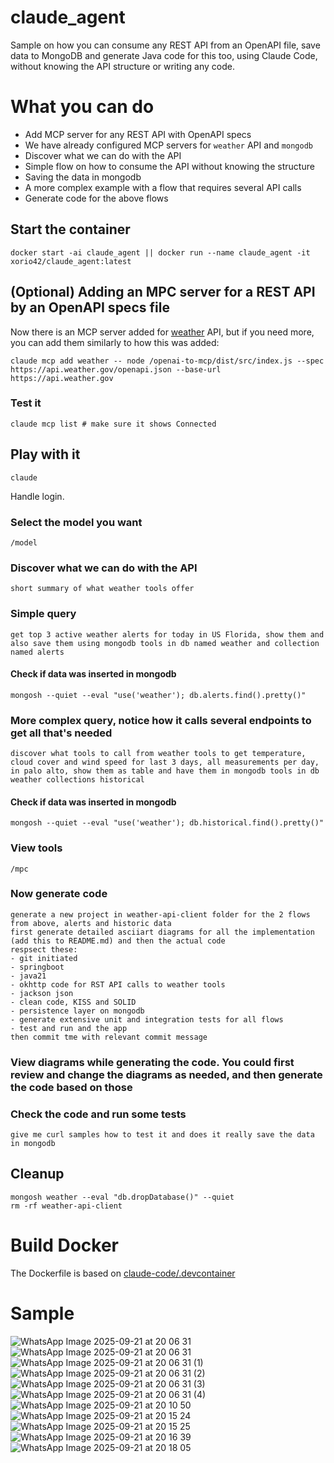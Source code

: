 # claude_agent

Sample on how you can consume any REST API from an OpenAPI file, save data to MongoDB and generate Java code for this too, using Claude Code, without knowing the API structure or writing any code.

# What you can do

- Add MCP server for any REST API with OpenAPI specs
- We have already configured MCP servers for `weather` API and `mongodb`
- Discover what we can do with the API
- Simple flow on how to consume the API without knowing the structure
- Saving the data in mongodb
- A more complex example with a flow that requires several API calls
- Generate code for the above flows

## Start the container

```
docker start -ai claude_agent || docker run --name claude_agent -it xorio42/claude_agent:latest
```

## (Optional) Adding an MPC server for a REST API by an OpenAPI specs file

Now there is an MCP server added for [weather](https://api.weather.gov/) API, but if  you need more, you can add them similarly to how this was added:

```
claude mcp add weather -- node /openai-to-mcp/dist/src/index.js --spec https://api.weather.gov/openapi.json --base-url https://api.weather.gov
```

### Test it

`
claude mcp list # make sure it shows Connected
`

## Play with it

```
claude
```

Handle login.

### Select the model you want

```
/model
```

### Discover what we can do with the API

```
short summary of what weather tools offer
```

### Simple query

```
get top 3 active weather alerts for today in US Florida, show them and also save them using mongodb tools in db named weather and collection named alerts
```

#### Check if data was inserted in mongodb

```
mongosh --quiet --eval "use('weather'); db.alerts.find().pretty()"
```

### More complex query, notice how it calls several endpoints to get all that's needed

```
discover what tools to call from weather tools to get temperature, cloud cover and wind speed for last 3 days, all measurements per day, in palo alto, show them as table and have them in mongodb tools in db weather collections historical
```

#### Check if data was inserted in mongodb

```
mongosh --quiet --eval "use('weather'); db.historical.find().pretty()"
```

### View tools

```
/mpc
```

### Now generate code

```
generate a new project in weather-api-client folder for the 2 flows from above, alerts and historic data
first generate detailed asciiart diagrams for all the implementation (add this to README.md) and then the actual code
respsect these:
- git initiated
- springboot
- java21
- okhttp code for RST API calls to weather tools
- jackson json
- clean code, KISS and SOLID
- persistence layer on mongodb
- generate extensive unit and integration tests for all flows
- test and run and the app
then commit tme with relevant commit message
```

### View diagrams while generating the code. You could first review and change the diagrams as needed, and then generate  the code based on those

### Check the code and run some tests

```
give me curl samples how to test it and does it really save the data in mongodb
```

## Cleanup

```
mongosh weather --eval "db.dropDatabase()" --quiet
rm -rf weather-api-client
```

# Build Docker

The Dockerfile is based on [claude-code/.devcontainer](https://github.com/anthropics/claude-code/tree/main/.devcontainer)



# Sample

![WhatsApp Image 2025-09-21 at 20 06 31](https://github.com/user-attachments/assets/ba5ff25d-0e89-4450-a5f2-f81ccde15ce2)
![WhatsApp Image 2025-09-21 at 20 06 31](https://github.com/user-attachments/assets/f60892af-9fd1-4e14-921f-a453b72c5744)
![WhatsApp Image 2025-09-21 at 20 06 31 (1)](https://github.com/user-attachments/assets/5f2d3c27-8303-435e-8da7-eeb5072cb5da)
![WhatsApp Image 2025-09-21 at 20 06 31 (2)](https://github.com/user-attachments/assets/067f80dc-af01-4875-bab5-87c121b197ac)
![WhatsApp Image 2025-09-21 at 20 06 31 (3)](https://github.com/user-attachments/assets/aeda64d6-b9c5-4b58-a518-756a67863d14)
![WhatsApp Image 2025-09-21 at 20 06 31 (4)](https://github.com/user-attachments/assets/edca3efa-b119-4fca-aac5-cfd117442f76)
![WhatsApp Image 2025-09-21 at 20 10 50](https://github.com/user-attachments/assets/d47b1b24-fd19-429f-9e39-198500406469)
![WhatsApp Image 2025-09-21 at 20 15 24](https://github.com/user-attachments/assets/410c93dc-9f73-408b-8404-30e831d1420f)
![WhatsApp Image 2025-09-21 at 20 15 25](https://github.com/user-attachments/assets/0a571f6f-32fe-4793-8301-c1f49e5309f3)
![WhatsApp Image 2025-09-21 at 20 16 39](https://github.com/user-attachments/assets/8ca8d238-42a0-463d-b344-56d1500041f1)
![WhatsApp Image 2025-09-21 at 20 18 05](https://github.com/user-attachments/assets/94776cfb-969d-4dbb-8f8f-1308ee38c8f2)

